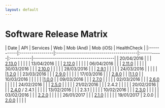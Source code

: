 ```yaml
---
layout: default
---
```


# [](#header-1)Software Release Matrix

| Date       | API   | Services | Web                                      |  Mob (And) |  Mob (iOS) | HealthCheck                             |
|:-----------|:-----------------|:-----------------------------------------|:-----------|:-----------|-----------------------------------------|
| 20/04/2016 |       |          | [2.13.0](release-notes/web/2.13.0)       |            |            |                                         |
| 13/04/2016 |       |          | [2.12.0](release-notes/web/2.12.0)       |            |            |                                         |
| 06/04/2016 |       |          | [2.11.0](release-notes/web/2.11.0)       |            |            |                                         |
| 30/03/2016 |       |          | [2.10.0](release-notes/web/2.10.0)       |            |            |                                         |
| 28/03/2016 |       |          | [2.9.1](release-notes/web/2.9.1)         |            |            |                                         |
| 24/03/2016 |       |          |                                          |            |            |[1.2.0](release-notes/healthcheck/1.2.0) |
| 23/03/2016 |       |          | [2.9.0](release-notes/web/2.9.0)         |            |            |                                         |
| 17/03/2016 |       |          | [2.8.0](release-notes/web/2.8.0)         |            |            |[1.1.0](release-notes/healthcheck/1.1.0) |
| 10/03/2016 |       |          |                                          |            |            |[1.0.0](release-notes/healthcheck/1.0.0) |
| 09/03/2016 |       |          | [2.7.0](release-notes/web/2.7.0)         |            |            |                                         |
| 02/03/2016 |       |          | [2.6.0](release-notes/web/2.6.0)         |            |            |                                         |
| 24/02/2016 |       |          | [2.5.0](release-notes/web/2.5.0)         |            |            |                                         |
| 21/02/2016 |       |          | 2.4.2                                    |            |            |                                         |
| 20/02/2016 |       |          | [2.4.0](release-notes/web/2.4.0) / 2.4.1 |            |            |                                         |
| 13/02/2016 |       |          | 2.3.1                                    |            |            |                                         |
| 10/02/2016 |       |          | [2.3.0](release-notes/web/2.3.0)         |            |            |                                         |
| 03/02/2016 |       |          | [2.2.0](release-notes/web/2.2.0)         |            |            |                                         |
| 26/01/2017 |       |          | [2.1.0](release-notes/web/2.1.0)         |            |            |                                         |
| 19/01/2017 | 2.0.0 |          | [2.0.0](release-notes/web/2.0.0)         |            |            |                                         |
